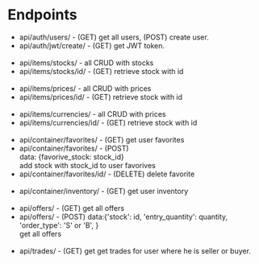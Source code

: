<h1>Endpoints</h1>
<ul>
    <li>api/auth/users/ - (GET) get all users, (POST) create user.</li>
    <li>api/auth/jwt/create/ - (GET) get JWT token.</li>
    <br>
    <li>api/items/stocks/ - all CRUD with stocks</li>
    <li>api/items/stocks/id/ - (GET) retrieve stock with id</li>
    <br>
    <li>api/items/prices/ - all CRUD with prices</li>
    <li>api/items/prices/id/ - (GET) retrieve stock with id</li>
    <br>
    <li>api/items/currencies/ - all CRUD with prices</li>
    <li>api/items/currencies/id/ - (GET) retrieve stock with id</li>
    <br>
    <li>api/container/favorites/ - (GET) get user favorites</li>
    <li>api/container/favorites/ - (POST)<br>
data: {favorive_stock: stock_id}<br>
add stock with stock_id to user favorives</li>
    <li>api/container/favorites/id/ - (DELETE) delete favorite</li>
    <br>
    <li>api/container/inventory/ - (GET) get user inventory</li>
    <br>
    <li>api/offers/ - (GET) get all offers</li>
    <li>api/offers/ - (POST) data:{'stock': id, 'entry_quantity': quantity, 'order_type': 'S' or 'B', }<br>
get all offers</li>
    <br>
    <li>api/trades/ - (GET) get get trades for user where he is seller or buyer.</li>
</ul>
